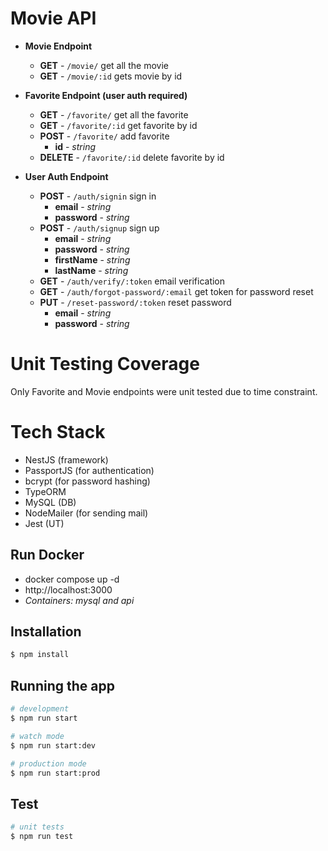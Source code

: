 # Movie API

- **Movie Endpoint**

  - **GET** - `/movie/` get all the movie
  - **GET** - `/movie/:id` gets movie by id

- **Favorite Endpoint (user auth required)**

  - **GET** - `/favorite/` get all the favorite
  - **GET** - `/favorite/:id` get favorite by id
  - **POST** - `/favorite/` add favorite
    - **id** - _string_
  - **DELETE** - `/favorite/:id` delete favorite by id

- **User Auth Endpoint**
  - **POST** - `/auth/signin` sign in
    - **email** - _string_
    - **password** - _string_
  - **POST** - `/auth/signup` sign up
    - **email** - _string_
    - **password** - _string_
    - **firstName** - _string_
    - **lastName** - _string_
  - **GET** - `/auth/verify/:token` email verification
  - **GET** - `/auth/forgot-password/:email` get token for password reset
  - **PUT** - `/reset-password/:token` reset password
    - **email** - _string_
    - **password** - _string_

# Unit Testing Coverage

Only Favorite and Movie endpoints were unit tested due to time constraint.

# Tech Stack

- NestJS (framework)
- PassportJS (for authentication)
- bcrypt (for password hashing)
- TypeORM
- MySQL (DB)
- NodeMailer (for sending mail)
- Jest (UT)

## Run Docker

- docker compose up -d
- http://localhost:3000
- _Containers: mysql and api_

## Installation

```bash
$ npm install
```

## Running the app

```bash
# development
$ npm run start

# watch mode
$ npm run start:dev

# production mode
$ npm run start:prod
```

## Test

```bash
# unit tests
$ npm run test
```
